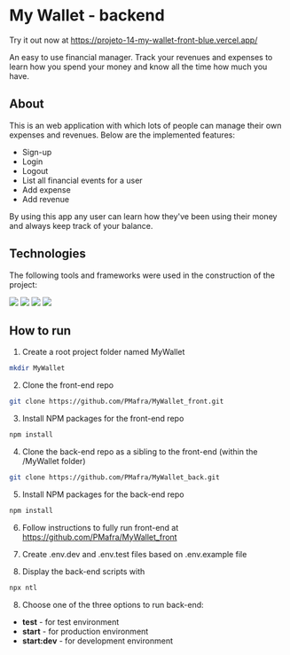 # My Wallet - backend

Try it out now at https://projeto-14-my-wallet-front-blue.vercel.app/

An easy to use financial manager. Track your revenues and expenses to learn how you spend your money and know all the time how much you have.

## About

This is an web application with which lots of people can manage their own expenses and revenues. Below are the implemented features:

- Sign-up
- Login
- Logout
- List all financial events for a user
- Add expense
- Add revenue

By using this app any user can learn how they've been using their money and always keep track of your balance.

## Technologies
The following tools and frameworks were used in the construction of the project:<br>
<p>
  <img src="https://img.shields.io/badge/-Nodejs-purple?style=for-the-badge" />
  <img src="https://img.shields.io/badge/-Express-purple?style=for-the-badge" />
  <img src="https://img.shields.io/badge/-PostgreSQL-purple?style=for-the-badge" />
  <img src="https://img.shields.io/badge/-Jest-purple?style=for-the-badge" />
</p>

## How to run

1. Create a root project folder named MyWallet
```sh
mkdir MyWallet
```
2. Clone the front-end repo
```sh
git clone https://github.com/PMafra/MyWallet_front.git
```
3. Install NPM packages for the front-end repo
```sh
npm install
```
4. Clone the back-end repo as a sibling to the front-end (within the /MyWallet folder)
```sh
git clone https://github.com/PMafra/MyWallet_back.git
```
5. Install NPM packages for the back-end repo
```sh
npm install
```
6. Follow instructions to fully run front-end at https://github.com/PMafra/MyWallet_front

7. Create .env.dev and .env.test files based on .env.example file

7. Display the back-end scripts with
```bash
npx ntl
```
8. Choose one of the three options to run back-end:
* **test** - for test environment
* **start** - for production environment
* **start:dev** - for development environment
